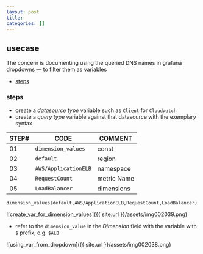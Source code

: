 ```yaml
---
layout: post
title:
categories: []
---
```

## usecase
The concern is documenting using the queried DNS names in grafana dropdowns — to filter them as variables

<!-- TOC -->

- [steps](#steps)

<!-- /TOC -->

### steps
* create a _datasource type_ variable such as `Client` for `Cloudwatch`
* create a _query type_ variable against that datasource with the exemplary syntax

STEP# | CODE                 | COMMENT
------|----------------------|------------
01    | `dimension_values`   | const
02    | `default`            | region
03    | `AWS/ApplicationELB` | namespace
04    | `RequestCount`       | metric Name
05    | `LoadBalancer`       | dimensions

```
dimension_values(default,AWS/ApplicationELB,RequestCount,LoadBalancer)
```

![create_var_for_dimension_values]({{ site.url }}/assets/img002039.png)

* refer to the `dimension_value` in the _Dimension_ field with the variable with `$` prefix, e.g. `$ALB` 

![using_var_from_dropdown]({{ site.url }}/assets/img002038.png)
